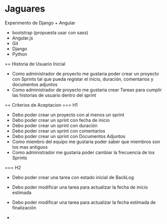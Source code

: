 # Jaguares
Experimento de Django + Angular
- bootstrap (propuesta usar con sass)
- Angular.js
- Git
- Django
- Python


== Historia de Usuario Inicial

- Como administrador de proyecto me gustaria poder crear un proyecto con Sprints tal que pueda registar el inicio, duración, comentarios y documentos adjuntos
- Como administrador de proyecto me gustaria crear Tareas para cumplir las historias de usuario dentro del sprint

== Criterios de Aceptacion
=== H1
- Debo poder crear un proyecto con al menos un sprint
- Debo poder crear un sprint con fecha de inicio
- Debo poder crear un sprint con duración
- Debo poder crear un sprint con comentarios
- Debo poder crear un sprint con Documentos Adjuntos
- Como miembro del equipo me gustaria poder saber que miembros son los mas antiguos
- Como administrador me gustaria poder cambiar la frecuencia de los Sprints

=== H2
- Debo poder crear una tarea con estado inicial de BackLog
- Debo poder modificar una tarea para actualizar la fecha de inicio estimada
- Debo poder modificar una tarea para actualizar la fecha estimada de finalización


- 